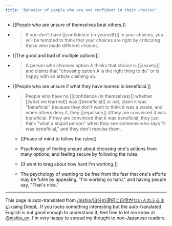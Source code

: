 ```yaml
---
title: "Behavior of people who are not confident in their choices"
---
```


- [[People who are unsure of themselves beat others.]]
- > If you don't have [[confidence (in yourself)]] in your choices, you will be tempted to think that your choices are right by criticizing those who made different choices.
- [[The good and bad of multiple options]]
- > A person who chooses option A thinks that choice is [[anxiety]] and claims that "choosing option A is the right thing to do" or is happy with an article claiming so.
- [[People who are unsure if what they have learned is beneficial.]]
- > People who have no [[confidence (in themselves)]] whether [[what we learned]] was [[beneficial]] or not, claim it was "beneficial" because they don't want to think it was a waste, and when others deny it, they [[repulsion]] it/they are convinced it was beneficial. If they are convinced that it was beneficial, they just think "what a stupid person" when they see someone who says "it was beneficial," and they don't repulse them.

    - [[Peace of mind to follow the rules]]
    - Psychology of feeling unsure about choosing one's actions from many options, and feeling secure by following the rules.

    - [[I want to brag about how hard I'm working.]]
    - The psychology of wanting to be free from the fear that one's efforts may be futile by appealing, "I'm working so hard," and having people say, "That's nice."

---
This page is auto-translated from [/nishio/自分の選択に自信がない人のふるまい](https://scrapbox.io/nishio/自分の選択に自信がない人のふるまい) using DeepL. If you looks something interesting but the auto-translated English is not good enough to understand it, feel free to let me know at [@nishio_en](https://twitter.com/nishio_en). I'm very happy to spread my thought to non-Japanese readers.